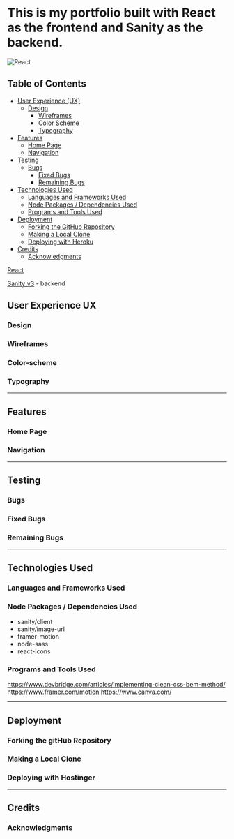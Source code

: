 # This is my portfolio built with React as the frontend and Sanity as the backend.

![React](https://skillicons.dev/icons?i=react)

## Table of Contents

- [User Experience (UX)](#user-experience-ux)
  - [Design](#design)
    - [Wireframes](#wireframes)
    - [Color Scheme](#color-scheme)
    - [Typography](#typography)
- [Features](#features)
  - [Home Page](#home-page)
  - [Navigation](#navigation)
- [Testing](#testing)
  - [Bugs](#bugs)
    - [Fixed Bugs](#fixed-bugs)
    - [Remaining Bugs](#remaining-bugs)
- [Technologies Used](#technologies-used)
  - [Languages and Frameworks Used](#languages-and-frameworks-used)
  - [Node Packages / Dependencies Used](#node-packages--dependencies-used)
  - [Programs and Tools Used](#programs-and-tools-used)
- [Deployment](#deployment)
  - [Forking the GitHub Repository](#forking-the-github-repository)
  - [Making a Local Clone](#making-a-local-clone)
  - [Deploying with Heroku](#deploying-with-heroku)
- [Credits](#credits)
  - [Acknowledgments](#acknowledgments)

[React](https://reactjs.org/)

[Sanity v3](https://www.sanity.io/) - backend

## User Experience UX

### Design
### Wireframes
### Color-scheme
### Typography

<hr>

## Features

### Home Page
### Navigation

<hr>

## Testing

### Bugs
### Fixed Bugs
### Remaining Bugs

<hr>

## Technologies Used

### Languages and Frameworks Used
### Node Packages / Dependencies Used
- sanity/client
- sanity/image-url
- framer-motion
- node-sass
- react-icons
### Programs and Tools Used
https://www.devbridge.com/articles/implementing-clean-css-bem-method/
https://www.framer.com/motion
https://www.canva.com/

<hr>

## Deployment

### Forking the gitHub Repository
### Making a Local Clone
### Deploying with Hostinger

<hr>

## Credits
### Acknowledgments

